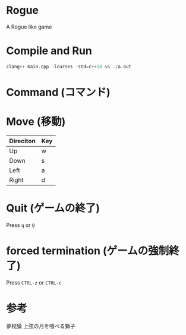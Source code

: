 # Rogue
A Rogue like game


# Compile and Run

```c++
clang++ main.cpp -lcurses -std=c++14 && ./a.out
```

# Command (コマンド)
# Move (移動)

| Direciton | Key |
|-----------|-----|
|Up         | w   |
|Down       | s   |
|Left       | a   |
|Right      | d   |

# Quit (ゲームの終了)
Press ``q`` or ``Q``

# forced termination (ゲームの強制終了)
Press ``CTRL-z`` or ``CTRL-c``

# 参考
夢枕獏 上弦の月を喰べる獅子
